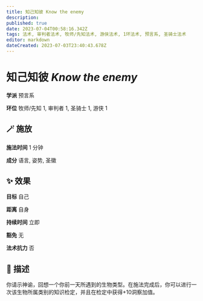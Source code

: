 ```yaml
---
title: 知己知彼 Know the enemy
description: 
published: true
date: 2023-07-04T00:58:16.342Z
tags: 法术, 审判者法术, 牧师/先知法术, 游侠法术, 1环法术, 预言系, 圣骑士法术
editor: markdown
dateCreated: 2023-07-03T23:40:43.678Z
---
```


# **知己知彼** *Know the enemy*

**学派** 预言系 

**环位** 牧师/先知 1, 审判者 1, 圣骑士 1, 游侠 1

## 🪄 施放

**施法时间** 1 分钟

**成分** 语言, 姿势, 圣徽

## ✨ 效果 

**目标** 自己 

**距离** 自身  

**持续时间** 立即 

**豁免** 无

**法术抗力** 否

## 📖 描述

你请示神谕，回想一个你前一天所遇到的生物类型。在施法完成后，你可以进行一次该生物所属类别的知识检定，并且在检定中获得+10洞察加值。
    